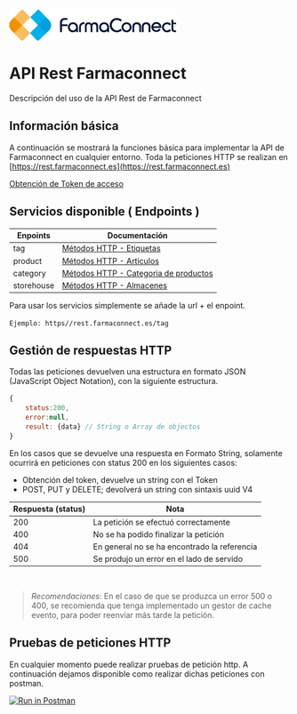 ![Image of Yaktocat](/img/logo-dark.png)



# API Rest Farmaconnect
Descripción del uso de la API Rest de Farmaconnect

## Información básica
A continuación se mostrará la funciones básica para implementar la API de Farmaconnect en cualquier entorno. Toda la peticiones HTTP se realizan en [https://rest.farmaconnect.es](https://rest.farmaconnect.es)

[Obtención de Token de acceso](/lang/es/token.md)


## Servicios disponible ( Endpoints )

Enpoints                    | Documentación                                             |
------------------------    | ------------------------                                  |
tag                         | [Métodos HTTP - Etiquetas](/lang/es/tag.md)               |
product                     | [Métodos HTTP - Articulos](/lang/es/product.md)           |
category                    | [Métodos HTTP - Categoria de productos ](/lang/es/category.md)  |
storehouse                  | [Métodos HTTP - Almacenes](/lang/es/storehouse.md)        |

Para usar los servicios simplemente se añade la url + el enpoint.

`Ejemplo: https//rest.farmaconnect.es/tag`

## Gestión de respuestas HTTP
Todas las peticiones devuelven una estructura en formato JSON (JavaScript Object Notation), con la siguiente estructura.

```javascript
{
    status:200,
    error:null,
    result: {data} // String o Array de objectos
}
```

En los casos que se devuelve una respuesta en Formato String, solamente ocurrirá en peticiones con status 200 en los siguientes casos:
- Obtención del token, devuelve un string con el Token
- POST, PUT y DELETE; devolverá un string con sintaxis uuid V4

Respuesta (status)                  | Nota                      |
------------------------    | ------------------------  |
200 | La petición se efectuó correctamente|
400 | No se ha podido finalizar la petición |
404 | En general no se ha encontrado la referencia |
500 | Se produjo un error en el lado de servido |

` `
> *Recomendaciones*: En el caso de que se produzca un error 500 o 400, se recomienda que tenga implementado un gestor de cache evento, para poder reenviar más tarde la petición.

## Pruebas de peticiones HTTP
En cualquier momento puede realizar pruebas de petición http. A continuación dejamos disponible como realizar dichas peticiones con postman.


[![Run in Postman](https://run.pstmn.io/button.svg)](https://app.getpostman.com/run-collection/e786fe99b60ba75b87a8)